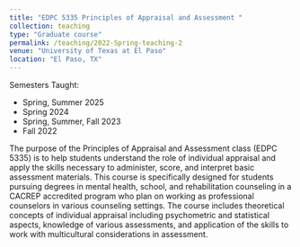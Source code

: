```yaml
---
title: "EDPC 5335 Principles of Appraisal and Assessment "
collection: teaching
type: "Graduate course"
permalink: /teaching/2022-Spring-teaching-2
venue: "University of Texas at El Paso"
location: "El Paso, TX"  
---
```

Semesters Taught:
- Spring, Summer 2025
- Spring 2024
- Spring, Summer, Fall 2023  
- Fall 2022

The purpose of the Principles of Appraisal and Assessment class (EDPC 5335) is to help students understand the role of individual appraisal and apply the skills necessary to administer, score, and interpret basic assessment materials. This course is specifically designed for students pursuing degrees in mental health, school, and rehabilitation counseling in a CACREP accredited program who plan on working as professional counselors in various counseling settings. The course includes theoretical concepts of individual appraisal including psychometric and statistical aspects, knowledge of various assessments, and application of the skills to work with multicultural considerations in assessment.
